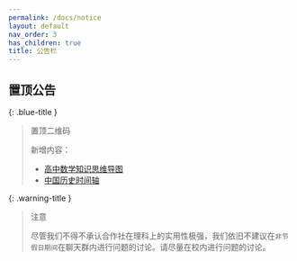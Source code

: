```yaml
---
permalink: /docs/notice
layout: default
nav_order: 3
has_children: true
title: 公告栏
---
```


## 置顶公告

{: .blue-title }
> 置顶二维码
>
> 新增内容：
> - [高中数学知识思维导图](/study-together-docs/docs/topqr/高中数学知识思维导图.html)
> - [中国历史时间轴](study-together-docs/docs/topqr/中国历史时间轴.html)

{: .warning-title }
> 注意
>
> 尽管我们不得不承认合作社在理科上的实用性极强，我们依旧不建议在`非节假日期间`在聊天群内进行问题的讨论。请尽量在校内进行问题的讨论。
